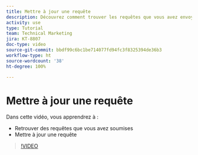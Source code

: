 ```yaml
---
title: Mettre à jour une requête
description: Découvrez comment trouver les requêtes que vous avez envoyées et comment les mettre à jour.
activity: use
type: Tutorial
team: Technical Marketing
jira: KT-8807
doc-type: video
source-git-commit: bbdf99c6bc1be714077fd94fc3f8325394de36b3
workflow-type: ht
source-wordcount: '38'
ht-degree: 100%

---
```


# Mettre à jour une requête

Dans cette vidéo, vous apprendrez à :

* Retrouver des requêtes que vous avez soumises
* Mettre à jour une requête

>[!VIDEO](https://video.tv.adobe.com/v/336091/?quality=12&learn=on&enablevpops=1)

<!--
Guide
Update a work request
-->